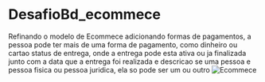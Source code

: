 # DesafioBd_ecommece
Refinando o modelo de Ecommece adicionando
formas de pagamentos, a pessoa pode ter mais de uma forma de pagamento, como dinheiro ou cartao
status de entrega, onde a entrega pode esta ativa ou ja finalizada junto com a data que a entrega foi realizada
e descricao se uma pessoa e pessoa fisica ou pessoa juridica, ela so pode ser um ou outro
![Ecommece](https://github.com/pericleys/DesafioBd_ecommece/assets/72509830/9b611db2-9e89-4be1-b3f0-10a84795f19e)
